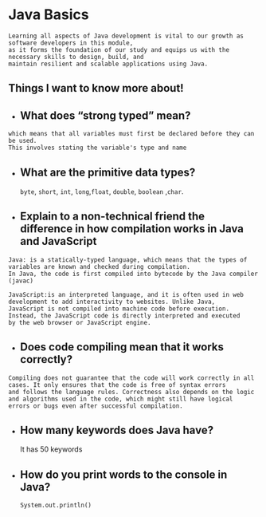# Java Basics

```
Learning all aspects of Java development is vital to our growth as software developers in this module,
as it forms the foundation of our study and equips us with the necessary skills to design, build, and
maintain resilient and scalable applications using Java.
```
## Things I want to know more about!



- ##  What does “strong typed” mean?

```
which means that all variables must first be declared before they can be used.
This involves stating the variable's type and name
```

- ##  What are the primitive data types?

  `byte`, `short`, `int`, `long`,`float`, `double`, `boolean` ,`char`.
  
- ## Explain to a non-technical friend the difference in how compilation   works in Java and JavaScript

```
Java: is a statically-typed language, which means that the types of variables are known and checked during compilation.
In Java, the code is first compiled into bytecode by the Java compiler (javac)
```

```
JavaScript:is an interpreted language, and it is often used in web development to add interactivity to websites. Unlike Java,
JavaScript is not compiled into machine code before execution. Instead, the JavaScript code is directly interpreted and executed
by the web browser or JavaScript engine.
```

- ## Does code compiling mean that it works correctly?

```
Compiling does not guarantee that the code will work correctly in all cases. It only ensures that the code is free of syntax errors
and follows the language rules. Correctness also depends on the logic and algorithms used in the code, which might still have logical
errors or bugs even after successful compilation.
```

- ## How many keywords does Java have?

  It has 50 keywords

- ## How do you print words to the console in Java?

  `System.out.println()`
